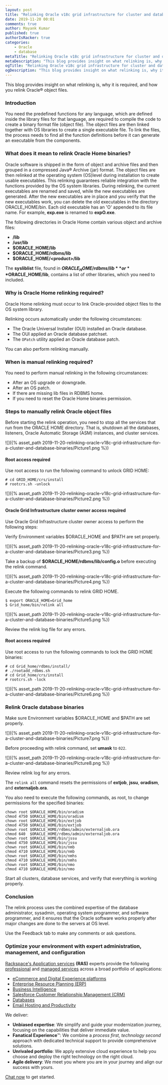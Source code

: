 ```yaml
---
layout: post
title: "Relinking Oracle v18c grid infrastructure for cluster and database binaries"
date: 2019-11-20 00:01
comments: true
author: Mayank Kumar
published: true
authorIsRacker: true
categories:
    - Oracle
    - database
metaTitle: "Relinking Oracle v18c grid infrastructure for cluster and database binaries"
metaDescription: "This blog provides insight on what relinking is, why it is required, and how you relink Oracle object files."
ogTitle: "Relinking Oracle v18c grid infrastructure for cluster and database binaries"
ogDescription: "This blog provides insight on what relinking is, why it is required, and how you relink Oracle object files."
---
```


This blog provides insight on what relinking is, why it is required, and how you
relink Oracle&reg; object files.

<!-- more -->

### Introduction

You need the  predefined functions for any language, which are defined inside
the library files for that language, are required to compile the code to create
a binary format file (object file). The object files are then linked together
with OS libraries to create a single executable file. To link the files, the
process needs to find all the function definitions before it can generate an
executable from the components.

### What does it mean to relink Oracle Home binaries?

Oracle software is shipped in the form of object and archive files and then
grouped in a compressed Java&reg; Archive (jar) format. The object files are
then relinked at the operating system (OS)level during installation to create
usable executables. This relinking guarantees reliable integration with the
functions provided by the OS system libraries. During relinking, the current
executables are renamed and saved, while the new executables are generated.
After the new executables are in place and you verify that the new executables
work, you can delete the old executables in the directory ORACLE_HOME/bin. Each
old executable has an 'O' appended to its file name. For example, **exp.exe** is
renamed to **expO.exe**.

The following directories in Oracle Home contain various object and archive
files:

-	**/lib**
-	**/usr/lib**
-	**$ORACLE_HOME/lib**
-	**$ORACLE_HOME/rdbms/lib**
-	**$ORACLE_HOME/\<product\>/lib**

The **sysliblist** file, found in **$ORACLE_HOME/rdbms/lib** or **$ORACLE_HOME/lib**,
contains a list of other libraries, which you need to included.

### Why is Oracle Home relinking required?

Oracle Home relinking must occur to link Oracle-provided object files to the OS
system library.

Relinking occurs automatically under the following circumstances:

-	The Oracle Universal Installer (OUI) installed an Oracle database.
-	The OUI applied an Oracle database patchset.
-	The `OPatch` utility applied an Oracle database patch.

You can also perform relinking manually.

### When is manual relinking required?

You need to perform manual relinking in the following circumstances:

-	After an OS upgrade or downgrade.
-	After an OS patch.
-	If there are missing lib files in RDBMS home.
-	If you need to reset the Oracle Home binaries permission.

### Steps to manually relink Oracle object files

Before starting the relink operation, you need to stop all the services that
run from the ORACLE HOME directory. That is, shutdown all the databases,
listeners, Oracle Automatic Storage (ASM) instances, and cluster services.

![]({% asset_path 2019-11-20-relinking-oracle-v18c-grid-infrastructure-for-a-cluster-and-database-binaries/Picture1.png %})

#### Root access required

Use root access to run the following command to unlock GRID HOME:

    # cd GRID_HOME/crs/install
    # rootcrs.sh -unlock

![]({% asset_path 2019-11-20-relinking-oracle-v18c-grid-infrastructure-for-a-cluster-and-database-binaries/Picture2.png %})

#### Oracle Grid Infrastructure cluster owner access required

Use Oracle Grid Infrastructure cluster owner access to perform the
following steps:

Verify Environment variables $ORACLE_HOME and $PATH are set properly.

![]({% asset_path 2019-11-20-relinking-oracle-v18c-grid-infrastructure-for-a-cluster-and-database-binaries/Picture3.png %})

Take a backup of **$ORACLE_HOME/rdbms/lib/config.o** before executing the
relink command.

![]({% asset_path 2019-11-20-relinking-oracle-v18c-grid-infrastructure-for-a-cluster-and-database-binaries/Picture4.png %})

Execute the following commands to relink GRID HOME.

    $ export ORACLE_HOME=Grid_home
    $ Grid_home/bin/relink all

![]({% asset_path 2019-11-20-relinking-oracle-v18c-grid-infrastructure-for-a-cluster-and-database-binaries/Picture5.png %})

Review the relink log file for any errors.

#### Root access required

Use root access to run the following commands to lock the GRID HOME binaries:

    # cd Grid_home/rdbms/install/
    # ./rootadd_rdbms.sh
    # cd Grid_home/crs/install
    # rootcrs.sh -lock

![]({% asset_path 2019-11-20-relinking-oracle-v18c-grid-infrastructure-for-a-cluster-and-database-binaries/Picture6.png %})

### Relink Oracle database binaries

Make sure Environment variables $ORACLE_HOME and $PATH are set properly.

![]({% asset_path 2019-11-20-relinking-oracle-v18c-grid-infrastructure-for-a-cluster-and-database-binaries/Picture7.png %})

Before proceeding with relink command, set **umask** to `022`.

![]({% asset_path 2019-11-20-relinking-oracle-v18c-grid-infrastructure-for-a-cluster-and-database-binaries/Picture8.png %})

Review relink log for any errors.

The `relink all` command resets the permissions of **extjob**, **jssu**,
**oradism**, and **externaljob.ora**.

You also need to execute the following commands, as root, to change permissions
for the specified binaries:

    chown root $ORACLE_HOME/bin/oradism
    chmod 4750 $ORACLE_HOME/bin/oradism
    chown root $ORACLE_HOME/bin/extjob
    chmod 4750 $ORACLE_HOME/bin/extjob
    chown root $ORACLE_HOME/rdbms/admin/externaljob.ora
    chmod 640  $ORACLE_HOME/rdbms/admin/externaljob.ora
    chown root $ORACLE_HOME/bin/jssu
    chmod 4750 $ORACLE_HOME/bin/jssu
    chown root $ORACLE_HOME/bin/nmb
    chmod 4710 $ORACLE_HOME/bin/nmb
    chown root $ORACLE_HOME/bin/nmhs
    chmod 4710 $ORACLE_HOME/bin/nmhs
    chown root $ORACLE_HOME/bin/nmo
    chmod 4710 $ORACLE_HOME/bin/nmo

Start all clusters, database services, and verify that everything is working
properly.

### Conclusion

The relink process uses the combined expertise of the database administrator,
sysadmin, operating system programmer, and software programmer, and it ensures
that the Oracle software works properly after major changes are done to the
servers at OS level.

Use the Feedback tab to make any comments or ask questions.

### Optimize your environment with expert administration, management, and configuration

[Rackspace's Application services](https://www.rackspace.com/application-management/managed-services)
**(RAS)** experts provide the following [professional](https://www.rackspace.com/application-management/professional-services)
and
[managed services](https://www.rackspace.com/application-management/managed-services) across
a broad portfolio of applications:

- [eCommerce and Digital Experience platforms](https://www.rackspace.com/ecommerce-digital-experience)
- [Enterprise Resource Planning (ERP)](https://www.rackspace.com/erp)
- [Business Intelligence](https://www.rackspace.com/business-intelligence)
- [Salesforce Customer Relationship Management (CRM)](https://www.rackspace.com/salesforce-managed-services)
- [Databases](https://www.rackspace.com/dba-services)
- [Email Hosting and Productivity](https://www.rackspace.com/email-hosting)

We deliver:

- **Unbiased expertise**: We simplify and guide your modernization journey,
focusing on the capabilities that deliver immediate value.
- **Fanatical Experience**&trade;: We combine a *process first, technology second*
approach with dedicated technical support to provide comprehensive solutions.
- **Unrivaled portfolio**: We apply extensive cloud experience to help you
choose and deploy the right technology on the right cloud.
- **Agile delivery**: We meet you where you are in your journey and align
our success with yours.

[Chat now](https://www.rackspace.com/#chat) to get started.
